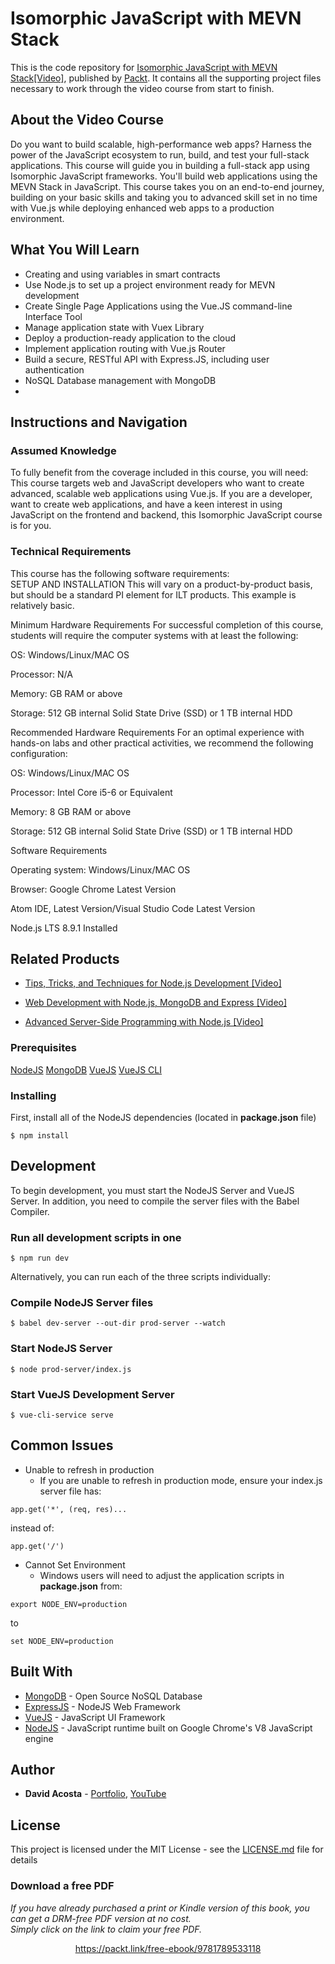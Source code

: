 # Isomorphic JavaScript with MEVN Stack

This is the code repository for [Isomorphic JavaScript with MEVN Stack[Video]](https://mandrillapp.com/track/click/8294657/www.packtpub.com?p=eyJzIjoibUxrTXlHcXJtQkFuSFhoQkF3V3RWODhtX0w4IiwidiI6MSwicCI6IntcInVcIjo4Mjk0NjU3LFwidlwiOjEsXCJ1cmxcIjpcImh0dHBzOlxcXC9cXFwvd3d3LnBhY2t0cHViLmNvbVxcXC93ZWItZGV2ZWxvcG1lbnRcXFwvaXNvbW9ycGhpYy1qYXZhc2NyaXB0LW1ldm4tc3RhY2stdmlkZW9cIixcImlkXCI6XCI2MDRkMzRjNmFmNTM0NDE3OTM1ZWMzNjAzOWE5YWZhOVwiLFwidXJsX2lkc1wiOltcImNiMTg2ZGQ4NzhmMDBjNjE4OGYwNWRmNTJjZGM0YjRkZWU4OTcyOTNcIl19In0), published by [Packt](https://www.packtpub.com/?utm_source=github). It contains all the supporting project files necessary to work through the video course from start to finish.
## About the Video Course
Do you want to build scalable, high-performance web apps? Harness the power of the JavaScript ecosystem to run, build, and test your full-stack applications. This course will guide you in building a full-stack app using Isomorphic JavaScript frameworks. You'll build web applications using the MEVN Stack in JavaScript.
This course takes you on an end-to-end journey, building on your basic skills and taking you to advanced skill set in no time with Vue.js while deploying enhanced web apps to a production environment.

<H2>What You Will Learn</H2>
<DIV class=book-info-will-learn-text>
<UL>
<LI><SPAN style="BACKGROUND-COLOR: transparent">Creating and using variables in smart contracts</SPAN> 
<LI>Use Node.js to set up a project environment ready for MEVN development
<LI>Create Single Page Applications using the Vue.JS command-line Interface Tool
<LI>Manage application state with Vuex Library
<LI>Deploy a production-ready application to the cloud	
<LI>Implement application routing with Vue.js Router
<LI>Build a secure, RESTful API with Express.JS, including user authentication
<LI>NoSQL Database management with MongoDB
<LI> </LI></UL></DIV>

## Instructions and Navigation
### Assumed Knowledge
To fully benefit from the coverage included in this course, you will need:<br/>
This course targets web and JavaScript developers who want to create advanced, scalable web applications using Vue.js. If you are a developer, want to create web applications, and have a keen interest in using JavaScript on the frontend and backend, this Isomorphic JavaScript course is for you.
### Technical Requirements
This course has the following software requirements:<br/>
SETUP AND INSTALLATION
This will vary on a product-by-product basis, but should be a standard PI element for ILT products. This example is relatively basic.

Minimum Hardware Requirements
For successful completion of this course, students will require the computer systems with at least the following:


OS: Windows/Linux/MAC OS



Processor: N/A



Memory:  GB RAM or above



Storage: 512 GB internal Solid State Drive (SSD) or 1 TB internal HDD


Recommended Hardware Requirements
For an optimal experience with hands-on labs and other practical activities, we recommend the following configuration:


OS: Windows/Linux/MAC OS



Processor: Intel Core i5-6 or Equivalent



Memory: 8 GB RAM or above



Storage: 512 GB internal Solid State Drive (SSD) or 1 TB internal HDD


Software Requirements

Operating system: Windows/Linux/MAC OS



Browser: Google Chrome Latest Version



Atom IDE, Latest Version/Visual Studio Code Latest Version



Node.js LTS 8.9.1 Installed



## Related Products
* [Tips, Tricks, and Techniques for Node.js Development [Video]](https://www.packtpub.com/web-development/tips-tricks-and-techniques-nodejs-development-video?utm_source=github&utm_medium=repository&utm_campaign=9781789343434)

* [Web Development with Node.js, MongoDB and Express [Video]](https://www.packtpub.com/application-development/web-development-nodejs-mongodb-and-express-video?utm_source=github&utm_medium=repository&utm_campaign=9781786463425)

* [Advanced Server-Side Programming with Node.js [Video]](https://www.packtpub.com/web-development/advanced-server-side-programming-nodejs-video?utm_source=github&utm_medium=repository&utm_campaign=9781787289963)



### Prerequisites

[NodeJS](https://nodejs.org)
[MongoDB](https://www.mongodb.com/)
[VueJS](https://vuejs.org/)
[VueJS CLI](https://cli.vuejs.org/)

### Installing

First, install all of the NodeJS dependencies (located in **package.json** file)
```
$ npm install
```

## Development

To begin development, you must start the NodeJS Server and VueJS Server. In addition, you need to compile the server files with the Babel Compiler.

### Run all development scripts in one


```
$ npm run dev
```

Alternatively, you can run each of the three scripts individually:

### Compile NodeJS Server files

```
$ babel dev-server --out-dir prod-server --watch
```
### Start NodeJS Server
```
$ node prod-server/index.js
```
### Start VueJS Development Server
```
$ vue-cli-service serve
```
## Common Issues

 - Unable to refresh in production
	 - If you are unable to refresh in production mode, ensure your index.js server file has:

```
app.get('*', (req, res)...
```
instead of:
```
app.get('/')
```

 - Cannot Set Environment
	 - Windows users will need to adjust the application scripts in **package.json** from:
```
export NODE_ENV=production
```
to
```
set NODE_ENV=production
```

## Built With

* [MongoDB](https://www.mongodb.com/) - Open Source NoSQL Database
* [ExpressJS](https://expressjs.com/) - NodeJS Web Framework
* [VueJS](https://vuejs.org/) - JavaScript UI Framework
* [NodeJS](https://nodejs.org/en/) - JavaScript runtime built on Google Chrome's V8 JavaScript engine


## Author

* **David Acosta** - [Portfolio](http://www.acostadavid.com/),  [YouTube](https://www.youtube.com/channel/UCKrHQelsiwrVUZ7v9nLCwgA)


## License

This project is licensed under the MIT License - see the [LICENSE.md](LICENSE.md) file for details
### Download a free PDF

 <i>If you have already purchased a print or Kindle version of this book, you can get a DRM-free PDF version at no cost.<br>Simply click on the link to claim your free PDF.</i>
<p align="center"> <a href="https://packt.link/free-ebook/9781789533118">https://packt.link/free-ebook/9781789533118 </a> </p>